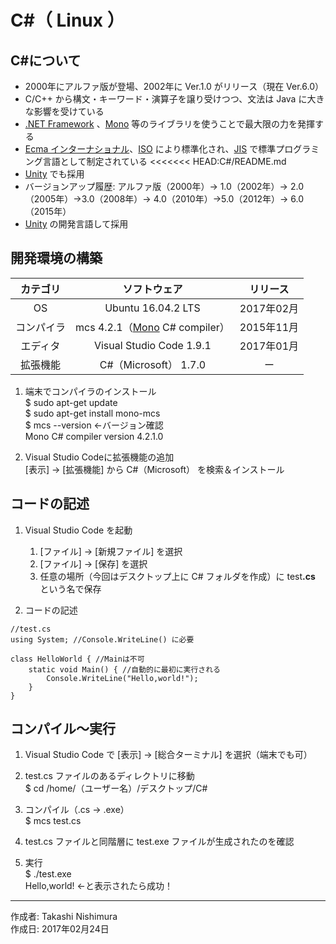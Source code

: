 # C#（ Linux ）

## C#について

* 2000年にアルファ版が登場、2002年に Ver.1.0 がリリース（現在 Ver.6.0）
* C/C++ から構文・キーワード・演算子を譲り受けつつ、文法は Java に大きな影響を受けている
* [.NET Framework](https://ja.wikipedia.org/wiki/.NET_Framework) 、[Mono](http://bit.ly/2l5Mzx1) 等のライブラリを使うことで最大限の力を発揮する
* [Ecma インターナショナル](http://bit.ly/2lLMUZZ)、[ISO](http://bit.ly/1VLZ5lB) により標準化され、[JIS](http://bit.ly/2lQk5vD) で標準プログラミング言語として制定されている
<<<<<<< HEAD:C#/README.md
* [Unity](http://bit.ly/2l5GJMb) でも採用
* バージョンアップ履歴: アルファ版（2000年）→ 1.0（2002年）→ 2.0（2005年）→3.0（2008年）→ 4.0（2010年）→5.0（2012年）→ 6.0（2015年）
* [Unity](http://bit.ly/2l5GJMb) の開発言語して採用


## 開発環境の構築

|カテゴリ|ソフトウェア|リリース|
|:--:|:--:|:--:|
|OS|Ubuntu 16.04.2 LTS|2017年02月|
|コンパイラ| mcs 4.2.1（[Mono](http://bit.ly/2l5Mzx1) C# compiler）|2015年11月|
|エディタ|Visual Studio Code 1.9.1|2017年01月|
|拡張機能|C#（Microsoft） 1.7.0|ー|

1. 端末でコンパイラのインストール  
    $ sudo apt-get update  
    $ sudo apt-get install mono-mcs  
    $ mcs --version ←バージョン確認  
    Mono C# compiler version 4.2.1.0

1. Visual Studio Codeに拡張機能の追加  
    [表示] → [拡張機能] から C#（Microsoft） を検索＆インストール

## コードの記述

1. Visual Studio Code を起動
    1. [ファイル] → [新規ファイル] を選択
    1. [ファイル] → [保存] を選択
    1. 任意の場所（今回はデスクトップ上に C# フォルダを作成）に test<b>.cs</b> という名で保存

1. コードの記述
```
//test.cs
using System; //Console.WriteLine() に必要

class HelloWorld { //Mainは不可
    static void Main() { //自動的に最初に実行される
        Console.WriteLine("Hello,world!");
    }
}
```

## コンパイル〜実行

1. Visual Studio Code で [表示] → [総合ターミナル] を選択（端末でも可）

1. test.cs ファイルのあるディレクトリに移動  
$ cd /home/（ユーザー名）/デスクトップ/C#

1. コンパイル（.cs → .exe）  
$ mcs test.cs

1. test.cs ファイルと同階層に test.exe ファイルが生成されたのを確認

1. 実行  
$ ./test.exe  
Hello,world! ←と表示されたら成功！

***
作成者: Takashi Nishimura  
作成日: 2017年02月24日
